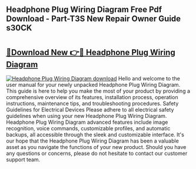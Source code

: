 ## Headphone Plug Wiring Diagram Free Pdf Download - Part-T3S New Repair Owner Guide s30CK

# <h2><a href="http://dfmyntn.blite.top/?on=Headphone+Plug+Wiring+Diagram">🔗Download New 👉🔴 Headphone Plug Wiring Diagram</a></h2>

[![Headphone Plug Wiring Diagram download](https://i.imgur.com/lujVjoI.png)](http://dfmyntn.blite.top/?on=Headphone+Plug+Wiring+Diagram)
Hello and welcome to the user manual for your newly unpacked Headphone Plug Wiring Diagram. This guide is here to help you make the most of your product by providing a comprehensive overview of its features, installation process, operation instructions, maintenance tips, and troubleshooting procedures. Safety Guidelines for Electrical Devices Please adhere to all electrical safety guidelines when using your new Headphone Plug Wiring Diagram. Headphone Plug Wiring Diagram advanced features include image recognition, voice commands, customizable profiles, and automatic backups, all accessible through the sleek and customizable interface. It's our hope that the Headphone Plug Wiring Diagram has been a valuable asset as you navigate the functions of your new product. Should you have any questions or concerns, please do not hesitate to contact our customer support team.
